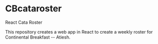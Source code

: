 # CBcataroster
React Cata Roster

This repository creates a web app in React to create a weekly roster for Continental Breakfast -- Atiesh.
